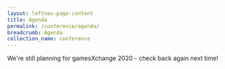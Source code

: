 ```yaml
---
layout: leftnav-page-content
title: Agenda
permalink: /conference/agenda/
breadcrumb: Agenda
collection_name: conference
---
```


We're still planning for gamesXchange 2020 - check back again next time!

